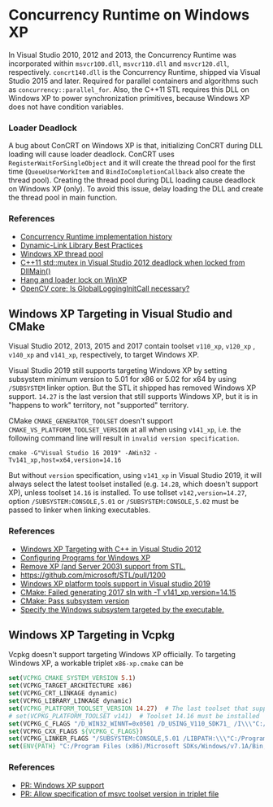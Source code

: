 # Concurrency Runtime on Windows XP

In Visual Studio 2010, 2012 and 2013, the Concurrency Runtime was incorporated within `msvcr100.dll`, `msvcr110.dll` and 
`msvcr120.dll`, respectively. `concrt140.dll` is the Concurrency Runtime, shipped via Visual Studio 2015 and later. 
Required for parallel containers and algorithms such as `concurrency::parallel_for`. Also, the C++11 STL requires this 
DLL on Windows XP to power synchronization primitives, because Windows XP does not have condition variables.


### Loader Deadlock

A bug about ConCRT on Windows XP is that, initializing ConCRT during DLL loading will cause loader deadlock. ConCRT uses
`RegisterWaitForSingleObject` and it will create the thread pool for the first time (`QueueUserWorkItem` and 
`BindIoCompletionCallback` also create the thread pool). Creating the thread pool during DLL loading cause deadlock 
on Windows XP (only). To avoid this issue, delay loading the DLL and create the thread pool in main function.


### References

- [Concurrency Runtime implementation history](https://docs.microsoft.com/en-us/cpp/parallel/concrt/overview-of-the-concurrency-runtime#dlls)
- [Dynamic-Link Library Best Practices](https://docs.microsoft.com/en-us/windows/win32/dlls/dynamic-link-library-best-practices)
- [Windows XP thread pool](https://docs.microsoft.com/en-us/windows/win32/procthread/thread-pooling)
- [C++11 std::mutex in Visual Studio 2012 deadlock when locked from DllMain()](https://stackoverflow.com/questions/14711263)
- [Hang and loader lock on WinXP](https://github.com/weidai11/cryptopp/issues/373)
- [OpenCV core: Is GlobalLoggingInitCall necessary?](https://github.com/opencv/opencv/issues/21248)


## Windows XP Targeting in Visual Studio and CMake

Visual Studio 2012, 2013, 2015 and 2017 contain toolset `v110_xp`, `v120_xp` , `v140_xp` and `v141_xp`, respectively,
to target Windows XP. 

Visual Studio 2019 still supports targeting Windows XP by setting subsystem minimum version to 5.01 for x86 or 5.02 for 
x64 by using `/SUBSYSTEM` linker option. But the STL it shipped has removed Windows XP support. `14.27` is the last 
version that still supports Windows XP, but it is in "happens to work" territory, not "supported" territory.

CMake `CMAKE_GENERATOR_TOOLSET` doesn't support `CMAKE_VS_PLATFORM_TOOLSET_VERSION` at all when using `v141_xp`, i.e. 
the following command line will result in `invalid version specification`.

```shell
cmake -G"Visual Studio 16 2019" -AWin32 -Tv141_xp,host=x64,version=14.16
```

But without `version` specification, using `v141_xp` in Visual Studio 2019, it will always select the latest toolset 
installed (e.g. `14.28`, which doesn't support XP), unless toolset `14.16` is installed. To use tollset `v142,version=14.27`,
option `/SUBSYSTEM:CONSOLE,5.01` or `/SUBSYSTEM:CONSOLE,5.02` must be passed to linker when linking executables.


### References

- [Windows XP Targeting with C++ in Visual Studio 2012](https://devblogs.microsoft.com/cppblog/windows-xp-targeting-with-c-in-visual-studio-2012)
- [Configuring Programs for Windows XP](https://docs.microsoft.com/en-us/cpp/build/configuring-programs-for-windows-xp)
- [Remove XP (and Server 2003) support from STL.](https://github.com/microsoft/STL/pull/1194)
- https://github.com/microsoft/STL/pull/1200
- [Windows XP platform tools support in Visual studio 2019](https://developercommunity.visualstudio.com/t/windows-xp-platform-tools-support-in-visual-studio-2019/1196734)
- [CMake: Failed generating 2017 sln with -T v141_xp,version=14.15](https://gitlab.kitware.com/cmake/cmake/-/issues/19672)
- [CMake: Pass subsystem version](https://gitlab.kitware.com/cmake/cmake/-/issues/21300)
- [Specify the Windows subsystem targeted by the executable.](https://docs.microsoft.com/en-us/cpp/build/reference/subsystem-specify-subsystem)


## Windows XP Targeting in Vcpkg

Vcpkg doesn't support targeting Windows XP officially. To targeting Windows XP, a workable triplet `x86-xp.cmake` can be

```cmake
set(VCPKG_CMAKE_SYSTEM_VERSION 5.1)
set(VCPKG_TARGET_ARCHITECTURE x86)
set(VCPKG_CRT_LINKAGE dynamic)
set(VCPKG_LIBRARY_LINKAGE dynamic)
set(VCPKG_PLATFORM_TOOLSET_VERSION 14.27)  # The last toolset that supports targeting Windows XP
# set(VCPKG_PLATFORM_TOOLSET v141)  # Toolset 14.16 must be installed
set(VCPKG_C_FLAGS "/D_WIN32_WINNT=0x0501 /D_USING_V110_SDK71_ /I\\\"C:/Program Files (x86)/Microsoft SDKs/Windows/v7.1A/Include\\\"")
set(VCPKG_CXX_FLAGS ${VCPKG_C_FLAGS})
set(VCPKG_LINKER_FLAGS "/SUBSYSTEM:CONSOLE,5.01 /LIBPATH:\\\"C:/Program Files (x86)/Microsoft SDKs/Windows/v7.1A/Lib\\\"")
set(ENV{PATH} "C:/Program Files (x86)/Microsoft SDKs/Windows/v7.1A/Bin;$ENV{PATH}")
```


### References

- [PR: Windows XP support](https://github.com/microsoft/vcpkg/pull/1732)
- [PR: Allow specification of msvc toolset version in triplet file](https://github.com/microsoft/vcpkg-tool/pull/199)
